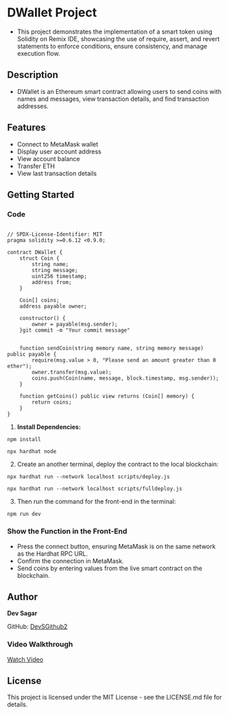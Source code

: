 # DWallet Project

* This project demonstrates the implementation of a smart token using Solidity on Remix IDE, showcasing the use of require, assert, and revert statements to enforce conditions, ensure consistency, and manage execution flow.


## Description

* DWallet is an Ethereum smart contract allowing users to send coins with names and messages, view transaction details, and find transaction addresses.


## Features

- Connect to MetaMask wallet
- Display user account address
- View account balance
- Transfer ETH
- View last transaction details

## Getting Started

### Code
```

// SPDX-License-Identifier: MIT
pragma solidity >=0.6.12 <0.9.0;

contract DWallet {
    struct Coin {
        string name;
        string message;
        uint256 timestamp;
        address from;
    }

    Coin[] coins;
    address payable owner;

    constructor() {
        owner = payable(msg.sender);
    }git commit -m "Your commit message"


    function sendCoin(string memory name, string memory message) public payable {
        require(msg.value > 0, "Please send an amount greater than 0 ether");
        owner.transfer(msg.value);
        coins.push(Coin(name, message, block.timestamp, msg.sender));
    }

    function getCoins() public view returns (Coin[] memory) {
        return coins;
    }
}
```


1. **Install Dependencies:**

 ```
 npm install
 ```
 ```
npx hardhat node
 ```
2. Create an another terminal, deploy the contract to the local blockchain:
 ```
npx hardhat run --network localhost scripts/deploy.js
 ```
 ```
npx hardhat run --network localhost scripts/fulldeploy.js
 ```
3. Then run the command for the front-end in the terminal:
 ```
npm run dev
 ```



### Show the Function in the Front-End

- Press the connect button, ensuring MetaMask is on the same network as the Hardhat RPC URL.
- Confirm the connection in MetaMask.
- Send coins by entering values from the live smart contract on the blockchain.


## Author 

**Dev Sagar**  

GitHub: [DevSGithub2](https://github.com/DevSGitub2)

### Video Walkthrough

[Watch Video](https://www.loom.com/share/f52475635c744e6db6dcab8294c2bc9b?sid=d9046b37-213e-4a89-abc8-d43600385389)

## License

This project is licensed under the MIT License - see the LICENSE.md file for details.



